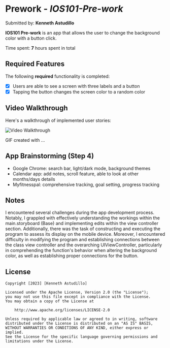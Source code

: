 # Prework - *IOS101-Pre-work*

Submitted by: **Kenneth Astudillo**

**IOS101 Pre-work** is an app that allows the user to change the background color with a button click. 

Time spent: **7** hours spent in total

## Required Features

The following **required** functionality is completed:

- [x] Users are able to see a screen with three labels and a button
- [x] Tapping the button changes the screen color to a random color
 
## Video Walkthrough

Here's a walkthrough of implemented user stories:

<img src='http://i.imgur.com/link/to/your/gif/file.gif' title='Video Walkthrough' width='' alt='Video Walkthrough' />

<!-- Replace this with whatever GIF tool you used! -->
GIF created with ...  
<!-- Recommended tools:
[Kap](https://getkap.co/) for macOS
[ScreenToGif](https://www.screentogif.com/) for Windows
[peek](https://github.com/phw/peek) for Linux. -->

## App Brainstorming (Step 4)

* Google Chrome: search bar, light/dark mode, background themes
* Calendar app: add notes, scroll feature, able to look at other months/days details
* Myfitnesspal: comprehensive tracking, goal setting, progress tracking

## Notes

I encountered several challenges during the app development process. Notably, I grappled with effectively understanding the workings within the main.storyboard (Base) and implementing edits within the view controller section. Additionally, there was the task of constructing and executing the program to assess its display on the mobile device. Moreover, I encountered difficulty in modifying the program and establishing connections between the class view controller and the overarching UIViewController, particularly in comprehending the function's behavior when altering the background color, as well as establishing proper connections for the button. 

## License

    Copyright [2023] [Kenneth Astudillo]

    Licensed under the Apache License, Version 2.0 (the "License");
    you may not use this file except in compliance with the License.
    You may obtain a copy of the License at

        http://www.apache.org/licenses/LICENSE-2.0

    Unless required by applicable law or agreed to in writing, software
    distributed under the License is distributed on an "AS IS" BASIS,
    WITHOUT WARRANTIES OR CONDITIONS OF ANY KIND, either express or implied.
    See the License for the specific language governing permissions and
    limitations under the License.
